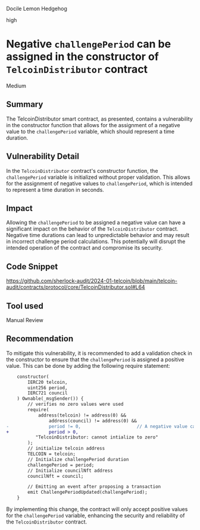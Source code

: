 Docile Lemon Hedgehog

high

# Negative `challengePeriod` can be assigned in the constructor of `TelcoinDistributor` contract

Medium

## Summary
The TelcoinDistributor smart contract, as presented, contains a vulnerability in the constructor function that allows for the assignment of a negative value to the `challengePeriod` variable, which should represent a time duration. 

## Vulnerability Detail
In the `TelcoinDistributor` contract's constructor function, the `challengePeriod` variable is initialized without proper validation. This allows for the assignment of negative values to `challengePeriod`, which is intended to represent a time duration in seconds.

## Impact
Allowing the `challengePeriod` to be assigned a negative value can have a significant impact on the behavior of the `TelcoinDistributor` contract. Negative time durations can lead to unpredictable behavior and may result in incorrect challenge period calculations. This potentially will disrupt the intended operation of the contract and compromise its security.

## Code Snippet
https://github.com/sherlock-audit/2024-01-telcoin/blob/main/telcoin-audit/contracts/protocol/core/TelcoinDistributor.sol#L64

## Tool used
Manual Review

## Recommendation
To mitigate this vulnerability, it is recommended to add a validation check in the constructor to ensure that the `challengePeriod` is assigned a positive value. This can be done by adding the following require statement:

```diff
    constructor(
        IERC20 telcoin,
        uint256 period,
        IERC721 council
    ) Ownable(_msgSender()) {
        // verifies no zero values were used
        require(
            address(telcoin) != address(0) &&
                address(council) != address(0) &&
-               period != 0,                     // A negative value can be assigned
+               period > 0,
           "TelcoinDistributor: cannot intialize to zero"
        );
        // initialize telcoin address
        TELCOIN = telcoin;
        // Initialize challengePeriod duration
        challengePeriod = period;
        // Initialize councilNft address
        councilNft = council;

        // Emitting an event after proposing a transaction
        emit ChallengePeriodUpdated(challengePeriod);
    }
```

By implementing this change, the contract will only accept positive values for the `challengePeriod` variable, enhancing the security and reliability of the `TelcoinDistributor` contract.